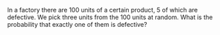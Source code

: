 In a factory there are 100 units of a certain product, 5 of which are defective. We pick three units from the 100 units at random. What is the probability that exactly one of them is defective?